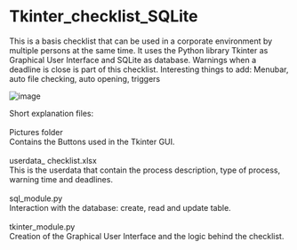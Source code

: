 # Tkinter_checklist_SQLite
 This is a basis checklist that can be used in a corporate environment by multiple persons at the same time. It uses the Python library Tkinter as Graphical User Interface and SQLite as database. Warnings when a deadline is close is part of this checklist. Interesting things to add: Menubar, auto file checking, auto opening, triggers


![image](https://user-images.githubusercontent.com/85551796/224711655-ec1afdc5-f90c-43dc-b275-3fe51156f2c4.png)

Short explanation files:<br /><br />
Pictures folder<br />
Contains the Buttons used in the Tkinter GUI.<br /><br />
userdata_ checklist.xlsx<br />
This is the userdata that contain the process description, type of process, warning time and deadlines.<br /><br />
sql_module.py<br />
Interaction with the database: create, read and update table.<br /><br />
tkinter_module.py<br />
Creation of the Graphical User Interface and the logic behind the checklist.<br />

